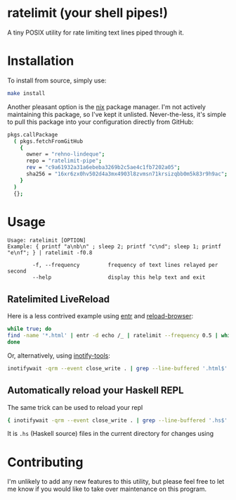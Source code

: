 # ratelimit (your shell pipes!)
A tiny POSIX utility for rate limiting text lines piped through it.

# Installation

To install from source, simply use:

```sh
make install
```

Another pleasant option is the [nix](https://nixos.org/nix/) package manager. I'm not actively maintaining this package, so I've kept it unlisted.
Never-the-less, it's simple to pull this package into your configuration directly from GitHub:

```sh
pkgs.callPackage
  ( pkgs.fetchFromGitHub
    {
      owner = "rehno-lindeque";
      repo = "ratelimit-pipe";
      rev = "c9a61932a31a6ebeba3269b2c5ae4c1fb7202a05";
      sha256 = "16xr6zx0hv502d4a3mx4903l8zvmsn71krsizqbb0m5k83r9h9ac";
    }
  )
  {};
```

# Usage

    Usage: ratelimit [OPTION]
    Example: { printf "a\nb\n" ; sleep 2; printf "c\nd"; sleep 1; printf "e\nf"; } | ratelimit -f0.8

            -f, --frequency         frequency of text lines relayed per second
            --help                  display this help text and exit

## Ratelimited LiveReload

Here is a less contrived example using [entr](http://entrproject.org/) and [reload-browser](http://entrproject.org/scripts/reload-browser):

```sh
while true; do
find -name '*.html' | entr -d echo /_ | ratelimit --frequency 0.5 | while read l ; do browser-reload Firefox ; done
done
```

Or, alternatively, using [inotify-tools](https://github.com/rvoicilas/inotify-tools/wiki):

```sh
inotifywait -qrm --event close_write . | grep --line-buffered '.html$' | ratelimit --frequency 0.5 | while read l ; do browser-reload Firefox ; done
```

## Automatically reload your Haskell REPL


The same trick can be used to reload your repl

```sh
{ inotifywait -qrm --event close_write . | grep --line-buffered '.hs$' | ratelimit --frequency 0.5 | sed -ue 's/.*/:reload/g' & cat -; } | gchi
```

It is `.hs` (Haskell source) files in the current directory for changes using

# Contributing

I'm unlikely to add any new features to this utility, but please feel free to let me know if you would like to take over maintenance on this program.

